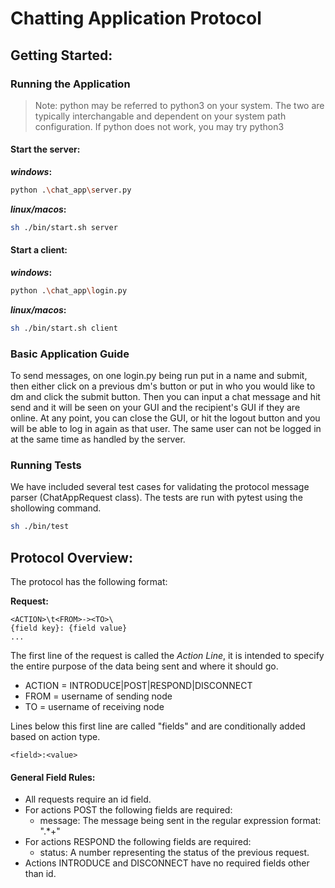 # Chatting Application Protocol

## Getting Started:

### Running the Application
> Note: python may be referred to python3 on your system. The two are typically interchangable and dependent on your system path configuration. If python does not work, you may try python3

#### Start the server:

**_windows_:**
```sh
python .\chat_app\server.py
```
**_linux/macos_:**
```sh
sh ./bin/start.sh server
```

#### Start a client:

**_windows_:**
```sh
python .\chat_app\login.py
```
**_linux/macos_:**
```sh
sh ./bin/start.sh client
```

### Basic Application Guide
To send messages, on one login.py being run put in a name and submit, then either click on a previous dm's button or put in who you would like to dm and click the submit button. Then you can input a chat message and hit send and it will be seen on your GUI and the recipient's GUI if they are online. At any point, you can close the GUI, or hit the logout button and you will be able to log in again as that user. The same user can not be logged in at the same time as handled by the server.


### Running Tests
We have included several test cases for validating the protocol message parser (ChatAppRequest class). The tests are run with pytest using the shollowing command.

```sh
sh ./bin/test
```

## Protocol Overview:

The protocol has the following format:

**Request:**
```
<ACTION>\t<FROM>-><TO>\
{field key}: {field value}
...
```

The first line of the request is called the *Action Line*, it is intended to specify the entire purpose of the data being sent and where it should go.
- ACTION = INTRODUCE|POST|RESPOND|DISCONNECT
- FROM = username of sending node
- TO = username of receiving node


Lines below this first line are called "fields" and are conditionally added based on action type.
```
<field>:<value>
```

#### General Field Rules:

- All requests require an id field.
- For actions POST the following fields are required:
  - message: The message being sent in the regular expression format: ".*+"
- For actions RESPOND the following fields are required:
  - status: A number representing the status of the previous request.
- Actions INTRODUCE and DISCONNECT have no required fields other than id.
